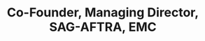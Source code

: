 ---
layout: company
name: Sherry Legare
title: Co-Founder, Managing Director, SAG-AFTRA, EMC
photo: /assets/images/Sherry_Legare.jpg
bio: Sherry has performed as Mrs. Lynn in Overruled, Lady M in Macbeth and Anna in Boston Marriage.  Sherry has also performed for Artemisia, Artists’ Ensemble, Halcyon, Two Pence, Muse of Fire, Red Tape, and Spectralia theatres.  Training credits include the Gately-Poole Conservatory, Shakespeare & Company, the Acting Tank, Artistic Home  and Actor’s Movement Studio. Sherry holds a BA in Theatre from the University of Colorado at Boulder.
---
